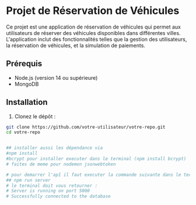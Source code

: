 # Projet de Réservation de Véhicules

Ce projet est une application de réservation de véhicules qui permet aux utilisateurs de réserver des véhicules disponibles dans différentes villes. L'application inclut des fonctionnalités telles que la gestion des utilisateurs, la réservation de véhicules, et la simulation de paiements.

## Prérequis

- Node.js (version 14 ou supérieure)
- MongoDB

## Installation

1. Clonez le dépôt :

```bash
git clone https://github.com/votre-utilisateur/votre-repo.git
cd votre-repo


## installer aussi les dépendance via 
#npm install
#bcrypt pour installer executer dans le terminal (npm install bcrypt)
# faites de meme pour nodemon jsonwebtoken 

# pour demarrer l'apî il faut executer la commande suivante dans le terminal
## npm run server
# le terminal doit vous retourner :
# Server is running on port 5000
# Successfully connected to the database


